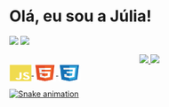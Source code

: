 <h1>Olá, eu sou a Júlia!</h1>

<a href="https://instagram.com/juliammartinss" target="_blank"><img src="https://img.shields.io/badge/-Instagram-%23E4405F?style=for-the-badge&logo=instagram&logoColor=white" target="_blank"></a>
<a href="https://www.linkedin.com/in/juliammarttins/" target="_blank"> <img src="https://img.shields.io/badge/-LinkedIn-%230077B5?style=for-the-badge&logo=linkedin&logoColor=white" target="_blank"></a> 

<div align="center">
    <a href="https://github.com/rafaballerini">
   <img altura="180em" src="https://github-readme-stats.vercel.app/api?username=juliammartinss&show_icons=true&theme=synthwave&include_all_commits=true&count_private=true"/>
   <img altura="180em" src="https://github-readme-stats.vercel.app/api/top-langs/?username=juliammartinss&layout=compact&langs_count=7&theme=synthwave"/>
  </div>
    
    
  <img align="center" alt="Erica-Js" height="30" width="40" src="https://raw.githubusercontent.com/devicons/devicon/master/icons/javascript/javascript-plain.svg">
  <img align="center" alt="Erica-HTML" height="30" width="40" src="https://raw.githubusercontent.com/devicons/devicon/master/icons/html5/html5-original.svg">
  <img align="center" alt="Erica-CSS" height="30" width="40" src="https://raw.githubusercontent.com/devicons/devicon/master/icons/css3/css3-original.svg">
  </div>

<div align="center">
  <a href="https://github.com/juliammartinss>
 <img altura="180em" src="https://github-readme-stats.vercel.app/api/top-langs/?username=juliammartinss&layout=compact&langs_count=7&theme=dracula"/>
</div>

   
  ![Snake animation](https://github.com/juliammartinss/juliammartinss/blob/output/github-contribution-grid-snake.svg)
    </div>
 

  ##                                                                                                                                                 
                                                                                                                                                  
                                                                                                                                                   
